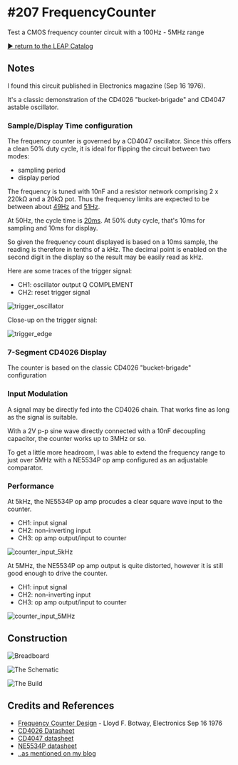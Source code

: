 # #207 FrequencyCounter

Test a CMOS frequency counter circuit with a 100Hz - 5MHz range


[:arrow_forward: return to the LEAP Catalog](http://leap.tardate.com)

## Notes

I found this circuit published in Electronics magazine (Sep 16 1976).

It's a classic demonstration of the CD4026 "bucket-brigade" and CD4047 astable oscillator.

### Sample/Display Time configuration

The frequency counter is governed by a CD4047 oscillator. Since this offers a clean 50% duty cycle,
it is ideal for flipping the circuit between two modes:

* sampling period
* display period

The frequency is tuned with 10nF and a resistor network comprising 2 x 220kΩ and a 20kΩ pot.
Thus the frequency limits are expected to be between about
[49Hz](http://www.wolframalpha.com/input/?i=1%2F%284.4+*+%282+*+220k%CE%A9+%2B+20k%CE%A9%29+*+10nF%29) and
[51Hz](http://www.wolframalpha.com/input/?i=1%2F%284.4+*+2+*+220k%CE%A9+*+10nF%29).

At 50Hz, the cycle time is [20ms](http://www.wolframalpha.com/input/?i=1%2F50Hz).
At 50% duty cycle, that's 10ms for sampling and 10ms for display.

So given the frequency count displayed is based on a 10ms sample,
the reading is therefore in tenths of a kHz.
The decimal point is enabled on the second digit in the display so the result may be easily read as kHz.

Here are some traces of the trigger signal:

* CH1: oscillator output Q COMPLEMENT
* CH2: reset trigger signal

![trigger_oscillator](./assets/trigger_oscillator.gif?raw=true)

Close-up on the trigger signal:

![trigger_edge](./assets/trigger_edge.gif?raw=true)

### 7-Segment CD4026 Display

The counter is based on the classic CD4026 "bucket-brigade" configuration

### Input Modulation

A signal may be directly fed into the CD4026 chain.
That works fine as long as the signal is suitable.

With a 2V p-p sine wave directly connected with a 10nF decoupling capacitor, the counter works up to 3MHz or so.

To get a little more headroom, I was able to extend the frequency range to just over 5MHz
with a NE5534P op amp configured as an adjustable comparator.

### Performance

At 5kHz, the NE5534P op amp procudes a clear square wave input to the counter.

* CH1: input signal
* CH2: non-inverting input
* CH3: op amp output/input to counter

![counter_input_5kHz](./assets/counter_input_5kHz.gif?raw=true)

At 5MHz, the NE5534P op amp output is quite distorted, however it is still good enough to drive the counter.

* CH1: input signal
* CH2: non-inverting input
* CH3: op amp output/input to counter

![counter_input_5MHz](./assets/counter_input_5MHz.gif?raw=true)


## Construction

![Breadboard](./assets/FrequencyCounter_bb.jpg?raw=true)

![The Schematic](./assets/FrequencyCounter_schematic.jpg?raw=true)

![The Build](./assets/FrequencyCounter_build.jpg?raw=true)

## Credits and References
* [Frequency Counter Design](http://www.epanorama.net/sff/Test_equipment/Counters/Minimum%20Parts%20Count%20Frequency%20Counter.pdf) - Lloyd F. Botway, Electronics Sep 16 1976
* [CD4026 Datasheet](http://www.futurlec.com/4000Series/CD4026.shtml)
* [CD4047 datasheet](http://www.futurlec.com/4000Series/CD4047.shtml)
* [NE5534P datasheet](http://www.ti.com/product/NE5534/datasheet)
* [..as mentioned on my blog](https://blog.tardate.com/2016/06/littlearduinoprojects207-frequency.html)
